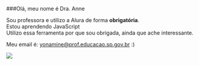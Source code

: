 ###Olá, meu nome é Dra. Anne

Sou professora e utilizo a Alura de forma **obrigatória**. <br>
Estou aprendendo JavaScript <br>
Utilizo essa ferramenta por que sou obrigada, ainda que ache interessante.<br>

Meu email é: yonamine@prof.educacao.sp.gov.br
:)

![](https://media.tenor.com/3vyG_tzaHb4AAAAM/confused-confused-face.gif)
